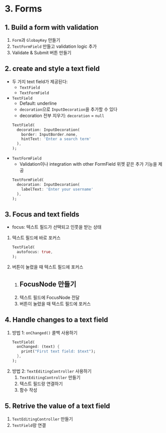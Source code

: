 # 3. Forms

## 1. Build a form with validation

1. `Form`과 `GlobayKey` 만들기
2. `TextFormField` 만들고 validation logic 추가
3. Validate & Submit 버튼 만들기

## 2. create and style a text field

- 두 가지 text field가 제공된다:
  - `TextField`
  - `TextFormField`
- `TextField`
  - Default: underline
  - `decoration`으로 `InputDecoration`을 추가할 수 있다
  - decoration 전부 지우기: `decoration` = `null`
  ```dart
  TextField(
    decoration: InputDecoration(
      border: InputBorder.none,
      hintText: 'Enter a search term'
    ),
  );
  ```
- `TextFormField`
  - Validation이나 integration with other FormField 위젯 같은 추가 기능을 제공
  ```dart
  TextFormField(
    decoration: InputDecoration(
      labelText: 'Enter your username'
    ),
  );
  ```

## 3. Focus and text fields

- focus: 텍스트 필드가 선택되고 인풋을 받는 상태

1. 텍스트 필드에 바로 포커스
   ```dart
   TextField(
     autofocus: true,
   );
   ```
2. 버튼이 눌렸을 때 텍스트 필드에 포커스
   1. ## FocusNode 만들기
   2. 텍스트 필드에 FocusNode 전달
   3. 버튼이 눌렸을 때 텍스트 필드에 포커스

## 4. Handle changes to a text field

1. 방법 1: `onChanged()` 콜백 사용하기
   ```dart
   TextField(
     onChanged: (text) {
       print("First text field: $text");
     },
   );
   ```
2. 방법 2: `TextEditingController` 사용하기
   1. `TextEditingController` 만들기
   2. 텍스트 필드랑 연결하기
   3. 함수 작성

## 5. Retrive the value of a text field

1. `TextEditingController` 만들기
2. `TextField`랑 연결
